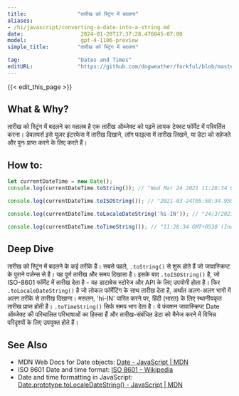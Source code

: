 ```yaml
---
title:                "तारीख को स्ट्रिंग में बदलना"
aliases:
- /hi/javascript/converting-a-date-into-a-string.md
date:                  2024-01-20T17:37:28.476045-07:00
model:                 gpt-4-1106-preview
simple_title:         "तारीख को स्ट्रिंग में बदलना"

tag:                  "Dates and Times"
editURL:              "https://github.com/dogweather/forkful/blob/master/content/hi/javascript/converting-a-date-into-a-string.md"
---
```


{{< edit_this_page >}}

## What & Why?
तारीख को स्ट्रिंग में बदलने का मतलब है एक तारीख ऑब्जेक्ट को पढ़ने लायक टेक्स्ट फॉर्मेट में परिवर्तित करना। डेवलपर्स इसे यूज़र इंटरफेस में तारीख दिखाने, लॉग फाइल्स में तारीख लिखने, या डेटा को सहेजते और पुनः प्राप्त करने के लिए करते हैं।

## How to:
```Javascript
let currentDateTime = new Date();
console.log(currentDateTime.toString()); // "Wed Mar 24 2021 11:28:34 GMT+0530 (India Standard Time)"

console.log(currentDateTime.toISOString()); // "2021-03-24T05:58:34.959Z"

console.log(currentDateTime.toLocaleDateString('hi-IN')); // "24/3/2021"

console.log(currentDateTime.toTimeString()); // "11:28:34 GMT+0530 (India Standard Time)"
```

## Deep Dive
तारीख को स्ट्रिंग में बदलने के कई तरीके हैं। सबसे पहले, `.toString()` से शुरू होते हैं जो जावास्क्रिप्ट के पुराने वर्ज़न्स से है। यह पूर्ण तारीख और समय दिखाता है। इसके बाद `.toISOString()` है, जो ISO-8601 फॉर्मेट में तारीख देता है - यह डाटाबेस स्टोरेज और API के लिए उपयोगी होता है। फिर `.toLocaleDateString()` है जो लोकल फॉर्मेटिंग के साथ तारीख देता है, अर्थात अलग-अलग भागों में अलग तरीके से तारीख दिखाना। मसलन, 'hi-IN' पारित करने पर, हिंदी (भारत) के लिए स्थानीयकृत तारीख प्राप्त होती है।
`.toTimeString()` सिर्फ समय भाग देता है। ये फंक्शन जावास्क्रिप्ट Date ऑब्जेक्ट की परिचालित परिभाषाओं का हिस्सा हैं और तारीख-संबंधित डेटा को मैनेज करने में विभिन्न परिदृश्यों के लिए उपयुक्त होते हैं।

## See Also
- MDN Web Docs for Date objects: [Date - JavaScript | MDN](https://developer.mozilla.org/en-US/docs/Web/JavaScript/Reference/Global_Objects/Date)
- ISO 8601 Date and time format: [ISO 8601 - Wikipedia](https://en.wikipedia.org/wiki/ISO_8601)
- Date and time formatting in JavaScript: [Date.prototype.toLocaleDateString() - JavaScript | MDN](https://developer.mozilla.org/en-US/docs/Web/JavaScript/Reference/Global_Objects/Date/toLocaleDateString)
